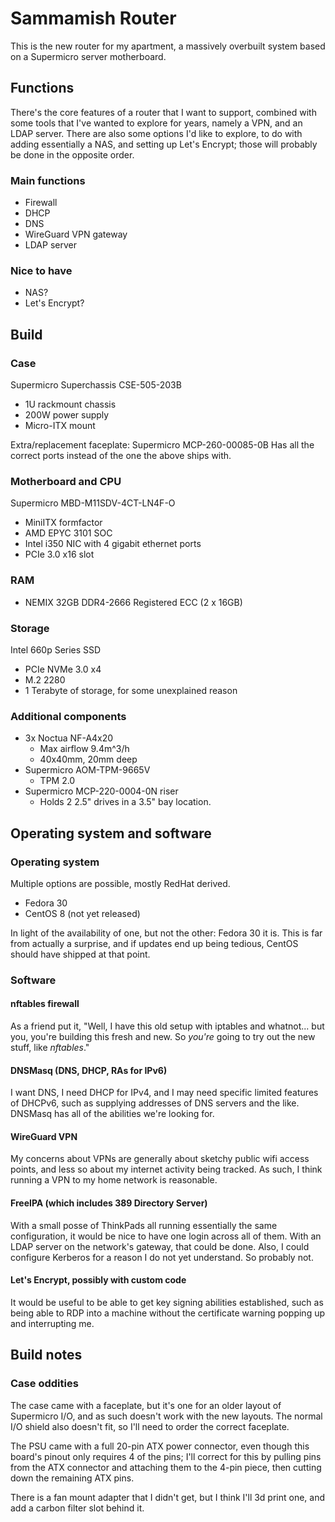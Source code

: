 # Sammamish Router

This is the new router for my apartment, a massively overbuilt system based on
a Supermicro server motherboard.

## Functions

There's the core features of a router that I want to support, combined with
some tools that I've wanted to explore for years, namely a VPN, and an LDAP
server. There are also some options I'd like to explore, to do with adding
essentially a NAS, and setting up Let's Encrypt; those will probably be done in
the opposite order.

### Main functions

- Firewall
- DHCP
- DNS
- WireGuard VPN gateway
- LDAP server

### Nice to have

- NAS?
- Let's Encrypt?

## Build

### Case

Supermicro Superchassis CSE-505-203B

- 1U rackmount chassis
- 200W power supply
- Micro-ITX mount

Extra/replacement faceplate: Supermicro MCP-260-00085-0B
Has all the correct ports instead of the one the above ships with.

### Motherboard and CPU

Supermicro MBD-M11SDV-4CT-LN4F-O

- MiniITX formfactor
- AMD EPYC 3101 SOC
- Intel i350 NIC with 4 gigabit ethernet ports
- PCIe 3.0 x16 slot

### RAM

- NEMIX 32GB DDR4-2666 Registered ECC (2 x 16GB)

### Storage

Intel 660p Series SSD

- PCIe NVMe 3.0 x4
- M.2 2280
- 1 Terabyte of storage, for some unexplained reason

### Additional components

- 3x Noctua NF-A4x20
  - Max airflow 9.4m^3/h
  - 40x40mm, 20mm deep
- Supermicro AOM-TPM-9665V
  - TPM 2.0
- Supermicro MCP-220-0004-0N riser
  - Holds 2 2.5" drives in a 3.5" bay location.

## Operating system and software

### Operating system

Multiple options are possible, mostly RedHat derived.

- Fedora 30
- CentOS 8 (not yet released)

In light of the availability of one, but not the other: Fedora 30 it is. This
is far from actually a surprise, and if updates end up being tedious, CentOS
should have shipped at that point.

### Software

#### nftables firewall

As a friend put it, "Well, I have this old setup with iptables and whatnot...
but you, you're building this fresh and new. So *you're* going to try out the
new stuff, like _nftables_."

#### DNSMasq (DNS, DHCP, RAs for IPv6)

I want DNS, I need DHCP for IPv4, and I may need specific limited features of
DHCPv6, such as supplying addresses of DNS servers and the like. DNSMasq has
all of the abilities we're looking for.

#### WireGuard VPN

My concerns about VPNs are generally about sketchy public wifi access points,
and less so about my internet activity being tracked. As such, I think running
a VPN to my home network is reasonable.

#### FreeIPA (which includes 389 Directory Server)

With a small posse of ThinkPads all running essentially the same configuration,
it would be nice to have one login across all of them. With an LDAP server on
the network's gateway, that could be done. Also, I could configure Kerberos for
a reason I do not yet understand. So probably not.

#### Let's Encrypt, possibly with custom code

It would be useful to be able to get key signing abilities established, such as
being able to RDP into a machine without the certificate warning popping up and
interrupting me.

## Build notes

### Case oddities

The case came with a faceplate, but it's one for an older layout of Supermicro
I/O, and as such doesn't work with the new layouts. The normal I/O shield also
doesn't fit, so I'll need to order the correct faceplate.

The PSU came with a full 20-pin ATX power connector, even though this board's
pinout only requires 4 of the pins; I'll correct for this by pulling pins from
the ATX connector and attaching them to the 4-pin piece, then cutting down the
remaining ATX pins.

There is a fan mount adapter that I didn't get, but I think I'll 3d print one,
and add a carbon filter slot behind it.
